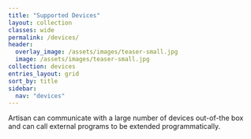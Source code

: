 ```yaml
---
title: "Supported Devices"
layout: collection
classes: wide
permalink: /devices/
header:
  overlay_image: /assets/images/teaser-small.jpg
  image: /assets/images/teaser-small.jpg
collection: devices
entries_layout: grid
sort_by: title
sidebar:
  nav: "devices"
---
```


Artisan can communicate with a large number of devices out-of-the box and can call external programs to be extended programmatically.